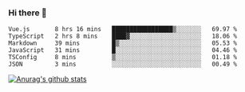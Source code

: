 ### Hi there 👋



<!--
**webB1an/webB1an** is a ✨ _special_ ✨ repository because its `README.md` (this file) appears on your GitHub profile.

Here are some ideas to get you started:

- 🔭 I’m currently working on ...
- 🌱 I’m currently learning ...
- 👯 I’m looking to collaborate on ...
- 🤔 I’m looking for help with ...
- 💬 Ask me about ...
- 📫 How to reach me: ...
- 😄 Pronouns: ...
- ⚡ Fun fact: ...
-->

<!--START_SECTION:waka-->

```text
Vue.js       8 hrs 16 mins   █████████████████▒░░░░░░░   69.97 %
TypeScript   2 hrs 8 mins    ████▓░░░░░░░░░░░░░░░░░░░░   18.06 %
Markdown     39 mins         █▒░░░░░░░░░░░░░░░░░░░░░░░   05.53 %
JavaScript   31 mins         █░░░░░░░░░░░░░░░░░░░░░░░░   04.46 %
TSConfig     8 mins          ▒░░░░░░░░░░░░░░░░░░░░░░░░   01.18 %
JSON         3 mins          ░░░░░░░░░░░░░░░░░░░░░░░░░   00.49 %
```

<!--END_SECTION:waka-->


[![Anurag's github stats](https://github-readme-stats.vercel.app/api?username=webB1an&show_icons=true&theme=radical)](https://github.com/anuraghazra/github-readme-stats)


